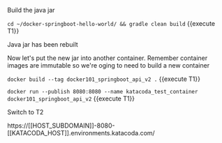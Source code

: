 
Build the java jar

`cd ~/docker-springboot-hello-world/ && gradle clean build` {{execute T1}}

Java jar has been rebuilt

Now let's put the new jar into another container.  Remember container images are immutable so we're oging to need to build a new container

`docker build --tag docker101_springboot_api_v2 .` {{execute T1}}

`docker run --publish 8080:8080 --name katacoda_test_container docker101_springboot_api_v2` {{execute T1}}

Switch to T2

https://[[HOST_SUBDOMAIN]]-8080-[[KATACODA_HOST]].environments.katacoda.com/